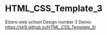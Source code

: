 # HTML_CSS_Template_3
Elzero web school Design number 3
Demo: https://slr8.github.io/HTML_CSS_Template_3/
